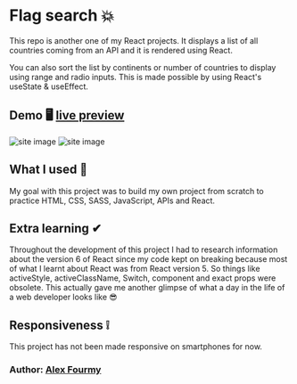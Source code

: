 # Flag search 💥

This repo is another one of my React projects. It displays a list of all countries coming from an API and it is rendered using React. 

You can also sort the list by continents or number of countries to display using range and radio inputs. This is made possible by using React's useState & useEffect.

## Demo 🖥 [live preview](https://flag-search.herokuapp.com/)

![site image](https://i.imgur.com/CFfBjWo.jpg)
![site image](https://i.imgur.com/Hbh4az6.jpg)

## What I used 🔨
My goal with this project was to build my own project from scratch to practice HTML, CSS, SASS, JavaScript, APIs and React. 

## Extra learning ✔
Throughout the development of this project I had to research information about the version 6 of React since my code kept on breaking because most of what I learnt about React was from React version 5. So things like activeStyle, activeClassName, Switch, component and exact props were obsolete. This actually gave me another glimpse of what a day in the life of a web developer looks like 😎  

## Responsiveness ❕
This project has not been made responsive on smartphones for now.

### Author: [Alex Fourmy](https://www.linkedin.com/in/alex-fourmy/)
